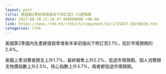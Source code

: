 ```yaml
---
layout: post
title: 美國第2季經濟增長向下修訂至2.1%遜預期
date: 2023-08-30 21:18:47.000000000 +08:00
link: https://news.rthk.hk/rthk/ch/component/k2/1715857-20230830.htm
categories: rthk
---
```


美國第2季國內生產總值按季增長年率初值向下修訂至2.1%，低於市場預期的2.4%。

美國上季消費者開支上升1.7%，最終銷售上升2.2%，低過市場預期。個人消費開支物價指數上升2.5%，核心指數上升3.7%，兩者都低過市場預期。

